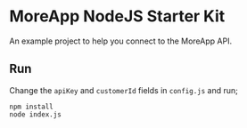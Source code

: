 # MoreApp NodeJS Starter Kit

An example project to help you connect to the MoreApp API.

## Run

Change the `apiKey` and `customerId` fields in `config.js` and run;

```
npm install
node index.js
```
